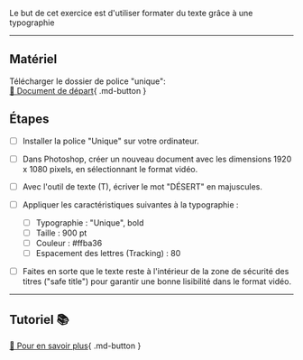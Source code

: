 Le but de cet exercice est d'utiliser formater du texte grâce à une typographie
***  

## Matériel
Télécharger le dossier de police "unique":      
[📁 Document de départ](https://cmontmorency365-my.sharepoint.com/:f:/g/personal/flpilote_cmontmorency_qc_ca/EjI_vOcd3nNJoxX-YMvtzr0BvAJGrpnArev0RWH74MjVwQ?e=veL2bB){ .md-button }   <br>



## Étapes

- [ ] Installer la police "Unique" sur votre ordinateur.
- [ ] Dans Photoshop, créer un nouveau document avec les dimensions 1920 x 1080 pixels, en sélectionnant le format vidéo.
- [ ] Avec l'outil de texte (T), écriver le mot "DÉSERT" en majuscules.
- [ ] Appliquer les caractéristiques suivantes à la typographie :
  - [ ] Typographie : "Unique", bold
  - [ ] Taille : 900 pt
  - [ ] Couleur : #ffba36
  - [ ] Espacement des lettres (Tracking) : 80
- [ ] Faites en sorte que le texte reste à l'intérieur de la zone de sécurité des titres ("safe title") pour garantir une bonne lisibilité dans le format vidéo.

      


***  
## Tutoriel 📚
[📖 Pour en savoir plus](https://cmontmorency365-my.sharepoint.com/:v:/g/personal/flpilote_cmontmorency_qc_ca/EcDOsZrLm2RLs9sElLYQaGkBTOMTfZS7uAs0s5ofUORH0A?nav=eyJyZWZlcnJhbEluZm8iOnsicmVmZXJyYWxBcHAiOiJPbmVEcml2ZUZvckJ1c2luZXNzIiwicmVmZXJyYWxBcHBQbGF0Zm9ybSI6IldlYiIsInJlZmVycmFsTW9kZSI6InZpZXciLCJyZWZlcnJhbFZpZXciOiJNeUZpbGVzTGlua0NvcHkifX0&e=Gfhu3w){ .md-button }   <br>






